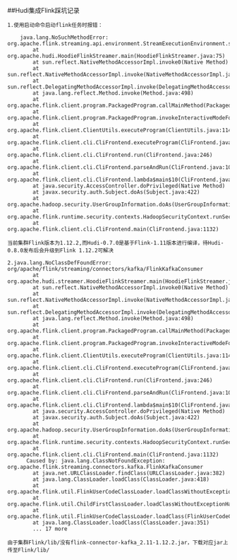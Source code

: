 ##Hudi集成Flink踩坑记录

    1.使用启动命令启动flink任务时报错：
        
        java.lang.NoSuchMethodError: org.apache.flink.streaming.api.environment.StreamExecutionEnvironment.setStateBackend(Lorg/apache/flink/runtime/state/AbstractStateBackend;)Lorg/apache/flink/streaming/api/environment/StreamExecutionEnvironment;
        	at org.apache.hudi.HoodieFlinkStreamer.main(HoodieFlinkStreamer.java:75)
        	at sun.reflect.NativeMethodAccessorImpl.invoke0(Native Method)
        	at sun.reflect.NativeMethodAccessorImpl.invoke(NativeMethodAccessorImpl.java:62)
        	at sun.reflect.DelegatingMethodAccessorImpl.invoke(DelegatingMethodAccessorImpl.java:43)
        	at java.lang.reflect.Method.invoke(Method.java:498)
        	at org.apache.flink.client.program.PackagedProgram.callMainMethod(PackagedProgram.java:349)
        	at org.apache.flink.client.program.PackagedProgram.invokeInteractiveModeForExecution(PackagedProgram.java:219)
        	at org.apache.flink.client.ClientUtils.executeProgram(ClientUtils.java:114)
        	at org.apache.flink.client.cli.CliFrontend.executeProgram(CliFrontend.java:812)
        	at org.apache.flink.client.cli.CliFrontend.run(CliFrontend.java:246)
        	at org.apache.flink.client.cli.CliFrontend.parseAndRun(CliFrontend.java:1054)
        	at org.apache.flink.client.cli.CliFrontend.lambda$main$10(CliFrontend.java:1132)
        	at java.security.AccessController.doPrivileged(Native Method)
        	at javax.security.auth.Subject.doAs(Subject.java:422)
        	at org.apache.hadoop.security.UserGroupInformation.doAs(UserGroupInformation.java:1692)
        	at org.apache.flink.runtime.security.contexts.HadoopSecurityContext.runSecured(HadoopSecurityContext.java:41)
        	at org.apache.flink.client.cli.CliFrontend.main(CliFrontend.java:1132)
        	
    当前集群Flink版本为1.12.2,而Hudi-0.7.0是基于Flink-1.11版本进行编译，待Hudi-0.8.0发布后会升级到Flink 1.12.2可解决
        
    2.java.lang.NoClassDefFoundError: org/apache/flink/streaming/connectors/kafka/FlinkKafkaConsumer
          	at org.apache.hudi.streamer.HoodieFlinkStreamer.main(HoodieFlinkStreamer.java:84)
          	at sun.reflect.NativeMethodAccessorImpl.invoke0(Native Method)
          	at sun.reflect.NativeMethodAccessorImpl.invoke(NativeMethodAccessorImpl.java:62)
          	at sun.reflect.DelegatingMethodAccessorImpl.invoke(DelegatingMethodAccessorImpl.java:43)
          	at java.lang.reflect.Method.invoke(Method.java:498)
          	at org.apache.flink.client.program.PackagedProgram.callMainMethod(PackagedProgram.java:349)
          	at org.apache.flink.client.program.PackagedProgram.invokeInteractiveModeForExecution(PackagedProgram.java:219)
          	at org.apache.flink.client.ClientUtils.executeProgram(ClientUtils.java:114)
          	at org.apache.flink.client.cli.CliFrontend.executeProgram(CliFrontend.java:812)
          	at org.apache.flink.client.cli.CliFrontend.run(CliFrontend.java:246)
          	at org.apache.flink.client.cli.CliFrontend.parseAndRun(CliFrontend.java:1054)
          	at org.apache.flink.client.cli.CliFrontend.lambda$main$10(CliFrontend.java:1132)
          	at java.security.AccessController.doPrivileged(Native Method)
          	at javax.security.auth.Subject.doAs(Subject.java:422)
          	at org.apache.hadoop.security.UserGroupInformation.doAs(UserGroupInformation.java:1692)
          	at org.apache.flink.runtime.security.contexts.HadoopSecurityContext.runSecured(HadoopSecurityContext.java:41)
          	at org.apache.flink.client.cli.CliFrontend.main(CliFrontend.java:1132)
          Caused by: java.lang.ClassNotFoundException: org.apache.flink.streaming.connectors.kafka.FlinkKafkaConsumer
          	at java.net.URLClassLoader.findClass(URLClassLoader.java:382)
          	at java.lang.ClassLoader.loadClass(ClassLoader.java:418)
          	at org.apache.flink.util.FlinkUserCodeClassLoader.loadClassWithoutExceptionHandling(FlinkUserCodeClassLoader.java:64)
          	at org.apache.flink.util.ChildFirstClassLoader.loadClassWithoutExceptionHandling(ChildFirstClassLoader.java:65)
          	at org.apache.flink.util.FlinkUserCodeClassLoader.loadClass(FlinkUserCodeClassLoader.java:48)
          	at java.lang.ClassLoader.loadClass(ClassLoader.java:351)
          	... 17 more

    由于集群Flink/lib/没有flink-connector-kafka_2.11-1.12.2.jar，下载对应jar上传至Flink/lib/
        
          

        